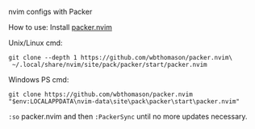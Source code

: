 nvim configs with Packer

How to use:
Install [packer.nvim](https://github.com/wbthomason/packer.nvim)

Unix/Linux cmd:<br> 
```shell
git clone --depth 1 https://github.com/wbthomason/packer.nvim\
 ~/.local/share/nvim/site/pack/packer/start/packer.nvim
```

Windows PS cmd:<br> 
```shell
git clone https://github.com/wbthomason/packer.nvim "$env:LOCALAPPDATA\nvim-data\site\pack\packer\start\packer.nvim"
```

`:so` packer.nvim and then `:PackerSync` until no more updates necessary.
